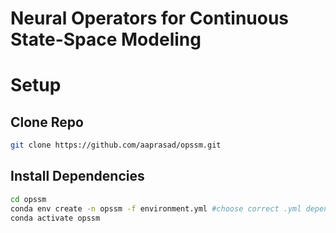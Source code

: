 # Neural Operators for Continuous State-Space Modeling

# Setup
## Clone Repo
```bash
git clone https://github.com/aaprasad/opssm.git
```
## Install Dependencies
```bash
cd opssm
conda env create -n opssm -f environment.yml #choose correct .yml depending on system
conda activate opssm
```

